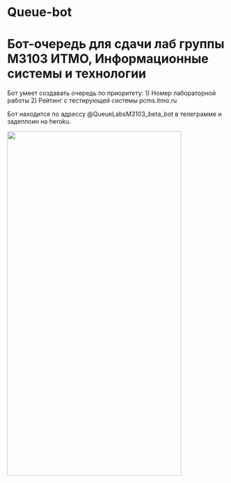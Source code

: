 # Queue-bot
# Бот-очередь для сдачи лаб группы M3103 ИТМО, Информационные системы и технологии

Бот умеет создавать очередь по приоритету:
    1) Номер лабораторной работы
    2) Рейтинг с тестирующей системы pcms.itmo.ru

Бот находится по адрессу @QueueLabsM3103_beta_bot в телеграмме и задеплоин на heroku.

<img src="graphics/gif.gif" width="400" height="790">

